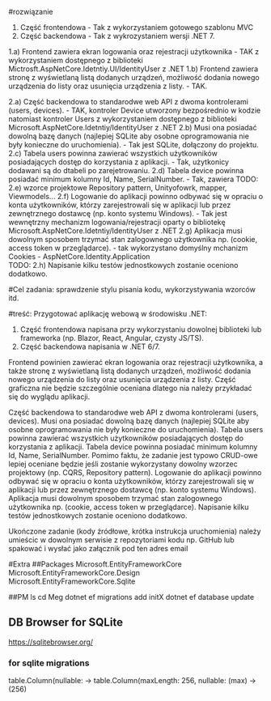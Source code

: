 ﻿#rozwiązanie
1. Część frontendowa - Tak z wykorzystaniem gotowego szablonu MVC
2. Część backendowa - Tak z wykrozystaniem wersji .NET 7.

1.a) Frontend zawiera ekran logowania oraz rejestracji użytkownika - TAK z wykorzystaniem dostępnego z biblioteki Mictrosft.AspNetCore.Idetntiy.UI/IdentityUser z .NET
1.b) Frontend zawiera stronę z wyświetlaną listą dodanych urządzeń, możliwość dodania nowego urządzenia do listy oraz usunięcia urządzenia z listy. - TAK.

2.a) Część backendowa to standarodwe web API z dwoma kontrolerami (users, devices). - TAK, kontroler Device utworzony bezpośrednio w kodzie natomiast kontroler Users z wykorzystaniem dostępnego z biblioteki Microsoft.AspNetCore.Idetntiy/IdentityUser z .NET
2.b) Musi ona posiadać dowolną bazę danych (najlepiej SQLite aby osobne oprogramowania nie były konieczne do uruchomienia). - Tak jest SQLite, dołączony do projektu.
2.c) Tabela users powinna zawierać wszystkich użytkowników posiadających dostęp do korzystania z aplikacji. - Tak, użytkonicy dodawani są do dtabeli po zarejetrowaniu.
2.d) Tabela device powinna posiadać minimum kolumny Id, Name, SerialNumber. - Tak, zawiera
TODO: 2.e) wzorce projektowe Repository pattern, Unityofowrk, mapper, Viewmodels...
2.f) Logowanie do aplikacji powinno odbywać się w opraciu o konta użytkowników, którzy zarejestrowali się w aplikacji lub przez zewnętrznego dostawcę (np. konto systemu Windows). - Tak jest wewnętrzny mechanizm logowania/rejestracji oparty o bibliotekę Microsoft.AspNetCore.Idetntiy/IdentityUser z .NET
2.g) Aplikacja musi dowolnym sposobem trzymać stan zalogownego użytkownika np. (cookie, access token w przeglądarce). - tak wykorzystano domyślny mchanizm Cookies - AspNetCore.Identity.Application  
TODO: 2.h) Napisanie kilku testów jednostkowych zostanie oceniono dodatkowo.



#Cel zadania: 
sprawdzenie stylu pisania kodu, wykorzystywania wzorców itd.

#treść:
Przygotować aplikację webową w środowisku .NET:

1. Część frontendowa napisana przy wykorzystaniu dowolnej biblioteki lub frameworka (np. Blazor, React, Angular, czysty JS/TS).
2. Część backendowa napisania w .NET 6/7.

Frontend powinien zawierać ekran logowania oraz rejestracji użytkownika, a także stronę z wyświetlaną listą dodanych urządzeń, możliwość dodania nowego urządzenia do listy oraz usunięcia urządzenia z listy.
Część graficzna nie będzie szczególnie oceniana dlatego nia należy przykładać się do wyglądu aplikacji.

Część backendowa to standarodwe web API z dwoma kontrolerami (users, devices). Musi ona posiadać dowolną bazę danych (najlepiej SQLite aby osobne oprogramowania nie były konieczne do uruchomienia).
Tabela users powinna zawierać wszystkich użytkowników posiadających dostęp do korzystania z aplikacji. Tabela device powinna posiadać minimum kolumny Id, Name, SerialNumber.
Pomimo faktu, że zadanie jest typowo CRUD-owe lepiej oceniane będzie jeśli zostanie wykorzystany dowolny wzorzec projektowy (np. CQRS, Repository pattern).
Logowanie do aplikacji powinno odbywać się w opraciu o konta użytkowników, którzy zarejestrowali się w aplikacji lub przez zewnętrznego dostawcę (np. konto systemu Windows).
Aplikacja musi dowolnym sposobem trzymać stan zalogownego użytkownika np. (cookie, access token w przeglądarce).
Napisanie kilku testów jednostkowych zostanie oceniono dodatkowo.

Ukończone zadanie (kody źródłowe, krótka instrukcja uruchomienia) należy umieścic w dowolnym serwisie z repozytoriami kodu np. GitHub lub spakować i wysłać jako załącznik pod ten adres email




#Extra
##Packages
Microsoft.EntityFrameworkCore 
Microsoft.EntityFrameworkCore.Design
Microsoft.EntityFrameworkCore.Sqlite

##PM
ls
cd Meg
dotnet ef migrations add initX
dotnet ef database update

## DB Browser for SQLite
https://sqlitebrowser.org/

### for sqlite migrations
table.Column<string>(nullable:  -> table.Column<string>(maxLength: 256, nullable:
(max) -> (256)
